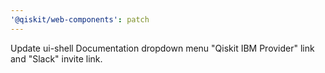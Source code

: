 ```yaml
---
'@qiskit/web-components': patch
---
```


Update ui-shell Documentation dropdown menu "Qiskit IBM Provider" link and "Slack" invite link.
